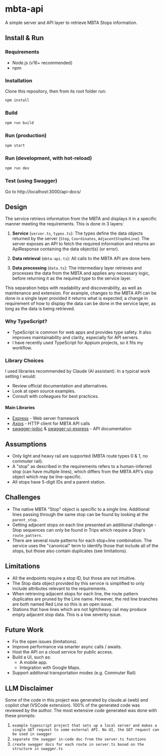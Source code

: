 # mbta-api

A simple server and API layer to retrieve MBTA Stops information.

## Install & Run

### Requirements

- Node.js (v16+ recommended)
- npm

### Installation

Clone this repository, then from its root folder run:

```sh
npm install
```

### Build

```sh
npm run build
```

### Run (production)

```sh
npm start
```

### Run (development, with hot-reload)

```sh
npm run dev
```

### Test (using Swagger)

Go to http://localhost:3000/api-docs/

## Design

The service retrievs information from the MBTA and displays it in a specific manner meeting the requirements. This is done in 3 layers:

1. **Service** (`server.ts`, `types.ts`): The types define the data objects returned by the server (`Stop`, `Coordinates`, `AdjacentStopOnLine`). The server exposes an API to fetch the required information and returns an ApiResponse containing the data object(s) (or error).

2. **Data retrieval** (`mbta-api.ts`): All calls to the MBTA API are done here.

3. **Data processing** (`data.ts`): The intermediary layer retrieves and processes the data from the MBTA and applies any necessary logic, before returning it as the required type to the service layer.

This separation helps with readability and discoverability, as well as maintenance and extension. For example, changes to the MBTA API can be done in a single layer provided it returns what is expected; a change in requirement of how to display the data can be done in the service layer, as long as the data is being retrieved.

### Why TypeScript?

- TypeScript is common for web apps and provides type safety. It also improves maintainability and clarity, especially for API servers.
- I have recently used TypeScript for Appium projects, so it fits my workflow.

### Library Choices

I used libraries recommended by Claude (AI assistant). In a typical work setting I would:
  - Review official documentation and alternatives.
  - Look at open source examples.
  - Consult with colleagues for best practices.

#### Main Libraries

- [Express](https://expressjs.com/) - Web server framework
- [Axios](https://axios-http.com/) - HTTP client for MBTA API calls
- [swagger-jsdoc](https://github.com/Surnet/swagger-jsdoc) & [swagger-ui-express](https://github.com/scottie1984/swagger-ui-express) - API documentation

## Assumptions

- Only light and heavy rail are supported (MBTA route types 0 & 1, no commuter rail).
- A "stop" as described in the requirements refers to a human-inferred stop (can have multiple lines), which differs from the MBTA API's stop object which may be line-specific.
- All stops have 5-digit IDs and a parent station.

## Challenges

- The native MBTA "Stop" object is specific to a single line. Additional lines passing through the same stop can be found by looking at the `parent_stop`.
- Getting adjacent stops on each line presented an additional challenge - Stop sequences can only be found in Trips which require a Stop's `route_pattern`.
- There are several route patterns for each stop+line combination. The service uses the "canonical" term to identify those that include all of the stops, but those also contain duplicates (see limitations).

## Limitations

- All the endpoints require a stop ID, but those are not intuitive.
- The Stop data object provided by this service is simplified to only include attributes relevant to the requirements.
- When retrieving adjacent stops for each line, the route pattern duplicates are pruned by the Line name. However, the red line branches are both named Red Line so this is an open issue.
- Stations that have lines which are not light/heavy rail may produce empty adjacent stop data. This is a low severity issue.

## Future Work

- Fix the open issues (limitations).
- Improve performance via smarter async calls / awaits.
- Host the API on a cloud service for public access.
- Build a UI, such as:
  - A mobile app.
  - Integration with Google Maps.
- Support additonal transportation modes (e.g. Commuter Rail)

## LLM Disclaimer

Some of the code in this project was generated by claude.ai (web) and copilot chat (VSCode extension). 100% of the generated code was reviewed by the author.
The most extensive code generated was done with these prompts:
1. ```example typescript project that sets up a local server and makes a single GET request to some external API. No UI, the GET request can be used in swagger```
2. ```separate the swagger in-code doc from the server.ts functions```
3. ```create swagger docs for each route in server.ts based on the structure in swagger.ts```

